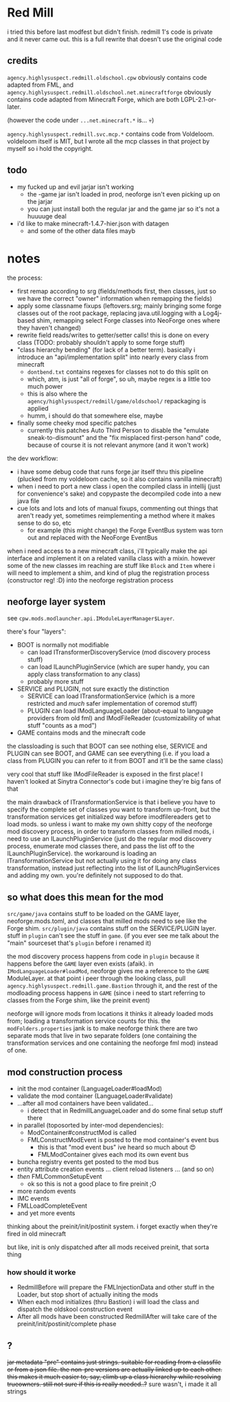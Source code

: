 # Red Mill

i tried this before last modfest but didn't finish. redmill 1's code is private and it never came out. this is a full rewrite that doesn't use the original code

## credits

`agency.highlysuspect.redmill.oldschool.cpw` obviously contains code adapted from FML, and `agency.highlysuspect.redmill.oldschool.net.minecraftforge` obviously contains code adapted from Minecraft Forge, which are both LGPL-2.1-or-later.

(however the code under `...net.minecraft.*` is... 💀)

`agency.highlysuspect.redmill.svc.mcp.*` contains code from Voldeloom. voldeloom itself is MIT, but I wrote all the mcp classes in that project by myself so i hold the copyright.

## todo

* my fucked up and evil jarjar isn't working
  * the -game jar isn't loaded in prod, neoforge isn't even picking up on the jarjar
  * you can just install both the regular jar and the game jar so it's not a huuuuge deal
* i'd like to make minecraft-1.4.7-hier.json with datagen
  * and some of the other data files mayb

# notes

the process:

* first remap according to srg (fields/methods first, then classes, just so we have the correct "owner" information when remapping the fields)
* apply some classname fixups (leftovers.srg; mainly bringing some forge classes out of the root package, replacing java.util.logging with a Log4j-based shim, remapping select Forge classes into NeoForge ones where they haven't changed)
* rewrite field reads/writes to getter/setter calls! this is done on every class (TODO: probably shouldn't apply to some forge stuff)
* "class hierarchy bending" (for lack of a better term). basically i introduce an "api/implementation split" into nearly every class from minecraft
  * `dontbend.txt` contains regexes for classes not to do this split on
  * which, atm, is just "all of forge", so uh, maybe regex is a little too much power
  * this is also where the `agency/highlysuspect/redmill/game/oldschool/` repackaging is applied
  * humm, i should do that somewhere else, maybe
* finally some cheeky mod specific patches
  * currently this patches Auto Third Person to disable the "emulate sneak-to-dismount" and the "fix misplaced first-person hand" code, because of course it is not relevant anymore (and it won't work)

the dev workflow:

* i have some debug code that runs forge.jar itself thru this pipeline (plucked from my voldeloom cache, so it also contains vanilla minecraft)
* when i need to port a new class i open the compiled class in intellij (just for convenience's sake) and copypaste the decompiled code into a new java file
* cue lots and lots and lots of manual fixups, commenting out things that aren't ready yet, sometimes reimplementing a method where it makes sense to do so, etc
  * for example (this might change) the Forge EventBus system was torn out and replaced with the NeoForge EventBus

when i need access to a new minecraft class, i'll typically make the api interface and implement it on a related vanilla class with a mixin. however some of the new classes im reaching are stuff like `Block` and `Item` where i will need to implement a shim, and kind of plug the registration process (constructor reg! :D) into the neoforge registration process

## neoforge layer system

see `cpw.mods.modlauncher.api.IModuleLayerManager$Layer`.

there's four "layers":

* BOOT is normally not modifiable
  * can load ITransformerDiscoveryService (mod discovery process stuff)
  * can load ILaunchPluginService (which are super handy, you can apply class transformation to any class)
  * probably more stuff
* SERVICE and PLUGIN, not sure exactly the distinction
  * SERVICE can load ITransformationService (which is a more restricted and *much* safer implementation of coremod stuff)
  * PLUGIN can load IModLanguageLoader (about-equal to language providers from old fml) and IModFileReader (customizability of what stuff "counts as a mod")
* GAME contains mods and the minecraft code

the classloading is such that BOOT can see nothing else, SERVICE and PLUGIN can see BOOT, and GAME can see everything (i.e. if you load a class from PLUGIN you can refer to it from BOOT and it'll be the same class)

very cool that stuff like IModFileReader is exposed in the first place! I haven't looked at Sinytra Connector's code but i imagine they're big fans of that

the main drawback of ITransformationService is that i believe you have to specify the complete set of classes you want to transform up-front, but the transformation services get initialized way before imodfilereaders get to load mods. so unless i want to make my own shitty copy of the neoforge mod discovery process, in order to transform classes from milled mods, i need to use an ILaunchPluginService (just do the regular mod discovery process, enumerate mod classes there, and pass the list off to the ILaunchPluginService). the workaround is loading an ITransformationService but not actually using it for doing any class transformation, instead just reflecting into the list of ILaunchPluginServices and adding my own. you're definitely not supposed to do that.

## so what does this mean for the mod

`src/game/java` contains stuff to be loaded on the GAME layer, neoforge.mods.toml, and classes that milled mods need to see like the Forge shim. `src/plugin/java` contains stuff on the SERVICE/PLUGIN layer. stuff in `plugin` can't see the stuff in `game`. (if you ever see me talk about the "main" sourceset that's `plugin` before i renamed it)

the mod discovery process happens from code in `plugin` because it happens before the `GAME` layer even exists (afaik). in `IModLanguageLoader#loadMod`, neoforge gives me a reference to the `GAME` ModuleLayer. at that point i peer through the looking class, pull `agency.highlysuspect.redmill.game.Bastion` through it, and the rest of the modloading process happens in `GAME` (since i need to start referring to classes from the Forge shim, like the preinit event)

neoforge will ignore mods from locations it thinks it already loaded mods from; loading a transformation service counts for this. the `modFolders.properties` jank is to make neoforge think there are two separate mods that live in two separate folders (one containing the transformation services and one containing the neoforge fml mod) instead of one.

## mod construction process

* init the mod container (LanguageLoader#loadMod)
* validate the mod container (LanguageLoader#validate)
* ...after all mod containers have been validated...
  * i detect that in RedmillLanguageLoader and do some final setup stuff there
* in parallel (toposorted by inter-mod dependencies):
  * ModContainer#constructMod is called
  * FMLConstructModEvent is posted to the mod container's event bus
    * this is that "mod event bus" ive heard so much about :heart_eyes:
    * FMLModContainer gives each mod its own event bus
* buncha registry events get posted to the mod bus
* entity attribute creation events ... client reload listeners ... (and so on)
* *then* FMLCommonSetupEvent
  * ok so this is not a good place to fire preinit ;O
* more random events
* IMC events
* FMLLoadCompleteEvent
* and yet more events

thinking about the preinit/init/postinit system. i forget exactly when they're fired in old minecraft

but like, init is only dispatched after all mods received preinit, that sorta thing

### how should it worke

* RedmillBefore will prepare the FMLInjectionData and other stuff in the Loader, but stop short of actually initing the mods
* When each mod initializes (thru Bastion) i will load the class and dispatch the oldskool construction event
* After all mods have been constructed RedmillAfter will take care of the preinit/init/postinit/complete phase

## ?

~~jar metadata "pre" contains just strings. suitable for reading from a classfile or from a json file.  the non-pre versions are actually linked up to each other. this makes it much easier to, say, climb up a class hierarchy while resolving trueowners. still not sure if this is really needed..?~~ sure wasn't, i made it all strings